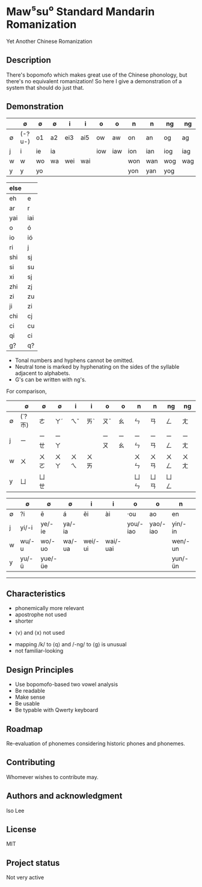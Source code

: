 # Maw⁵su⁰ Standard Mandarin Romanization
Yet Another Chinese Romanization

## Description
There's bopomofo which makes great use of the Chinese phonology, but there's no equivalent romanization! So here I give a demonstration of a system that should do just that.

## Demonstration
|  | ∅ | ∅ | ∅ | i | i | o | o | n | n | ng | ng |
| - | - | - | - | - | - | - | - | - | - | - | - |
| ∅ | (-?u-) | o1 | a2 | ei3 | ai5 | ow | aw | on | an | og | ag |
| j | i | ie | ia | | | iow | iaw | ion | ian | iog | iag |
| w | w | wo | wa | wei | wai | | | won | wan | wog | wag |
| y | y | yo | | | | | | yon | yan | yog | |

| else | |
| - | - |
| eh | e |
| ar | r |
| yai | iai |
| o | ó |
| io | ió |
| ri | j |
| shi | sj |
| si | su |
| xi | sj |
| zhi | zj |
| zi | zu |
| ji | zi |
| chi | cj |
| ci | cu |
| qi | ci |
| g? | q? |

* Tonal numbers and hyphens cannot be omitted.
* Neutral tone is marked by hyphenating on the sides of the syllable adjacent to alphabets.
* G's can be written with ng's.

For comparison,

|  | ∅ | ∅ | ∅ | i | i | o | o | n | n | ng | ng |
| - | - | - | - | - | - | - | - | - | - | - | - |
| ∅ | (˙?ㄭ) | ㄜ | ㄚˊ | ㄟˇ | ㄞˋ | ㄡˉ | ㄠ | ㄣ | ㄢ | ㄥ | ㄤ |
| j | ㄧ | ㄧㄝ | ㄧㄚ | | | ㄧㄡ | ㄧㄠ | ㄧㄣ | ㄧㄢ | ㄧㄥ | ㄧㄤ |
| w | ㄨ | ㄨㄛ | ㄨㄚ | ㄨㄟ | ㄨㄞ | | | ㄨㄣ | ㄨㄢ | ㄨㄥ | ㄨㄤ |
| y | ㄩ | ㄩㄝ | | | | | | ㄩㄣ | ㄩㄢ | ㄩㄥ | |

|  | ∅ | ∅ | ∅ | i | i | o | o | n | n | ng | ng |
| - | - | - | - | - | - | - | - | - | - | - | - |
| ∅ | ?i | ē | á | ěi | ài | ·ou | ao | en | an | eng | ang |
| j | yi/-i | ye/-ie | ya/-ia | | | you/-iao | yao/-iao | yin/-in | yan/-ian | ying/-ing | yang/-iang |
| w | wu/-u | wo/-uo | wa/-ua | wei/-ui | wai/-uai | | | wen/-un | wan/-uan | weng/-ong | wang/-uang |
| y | yu/-ü | yue/-üe | | | | | | yun/-ün | yuan/-üan | yong/-iong | |

***

## Characteristics
+ phonemically more relevant
+ apostrophe not used
+ shorter
* ⟨v⟩ and ⟨x⟩ not used
- mapping /k/ to ⟨q⟩ and /-ng/ to ⟨g⟩ is unusual
- not familiar-looking

## Design Principles
* Use bopomofo-based two vowel analysis 
* Be readable
* Make sense
* Be usable
* Be typable with Qwerty keyboard

## Roadmap
Re-evaluation of phonemes considering historic phones and phonemes.

## Contributing
Whomever wishes to contribute may.

## Authors and acknowledgment
Iso Lee

## License
MIT

## Project status
Not very active
